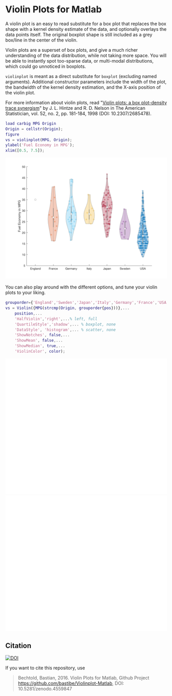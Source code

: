 # Violin Plots for Matlab

A violin plot is an easy to read substitute for a box plot that
replaces the box shape with a kernel density estimate of the data, and
optionally overlays the data points itself. The original boxplot shape
is still included as a grey box/line in the center of the violin.

Violin plots are a superset of box plots, and give a much richer
understanding of the data distribution, while not taking more space.
You will be able to instantly spot too-sparse data, or multi-modal
distributions, which could go unnoticed in boxplots.

`violinplot` is meant as a direct substitute for `boxplot` (excluding
named arguments). Additional constructor parameters include the width
of the plot, the bandwidth of the kernel density estimation, and the
X-axis position of the violin plot.

For more information about violin plots, read "[Violin plots: a box
plot-density trace synergism](http://www.stat.cmu.edu/~rnugent/PCMI2016/papers/ViolinPlots.pdf)"
by J. L. Hintze and R. D. Nelson in The American Statistician, vol.
52, no. 2, pp. 181-184, 1998 (DOI: 10.2307/2685478).

```matlab
load carbig MPG Origin
Origin = cellstr(Origin);
figure
vs = violinplot(MPG, Origin);
ylabel('Fuel Economy in MPG');
xlim([0.5, 7.5]);
```

![example image](./example.png)


You can also play around with the different options, and tune your violin plots to your liking.

```matlab
grouporder={'England','Sweden','Japan','Italy','Germany','France','USA'};
vs = Violin({MPG(strcmp(Origin, grouporder{pos}))},...
    position,...
    'HalfViolin','right',...% left, full
    'QuartileStyle','shadow',... % boxplot, none
    'DataStyle', 'histogram',... % scatter, none
    'ShowNotches', false,...
    'ShowMean', false,...
    'ShowMedian', true,...
    'ViolinColor', color);
```
![example image](./example.svg)
<img src="./example.svg">

## Citation

[![DOI](https://zenodo.org/badge/60771923.svg)](https://zenodo.org/badge/latestdoi/60771923)

If you want to cite this repository, use 

> Bechtold, Bastian, 2016. Violin Plots for Matlab, Github Project  
> https://github.com/bastibe/Violinplot-Matlab, DOI: 10.5281/zenodo.4559847

